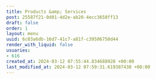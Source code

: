```yaml
---
title: Products &amp; Services
post: 25587f21-0d01-4d2e-ab20-4ecc3658ff13
draft: false
order: 1
layout: menu
uuid: 6c03a6db-16d7-41c7-a81f-c39506750d44
render_with_liquid: false
usuaries:
- 616
created_at: 2024-03-12 07:55:44.834688928 +00:00
last_modified_at: 2024-03-12 07:59:31.619387438 +00:00
---
```



